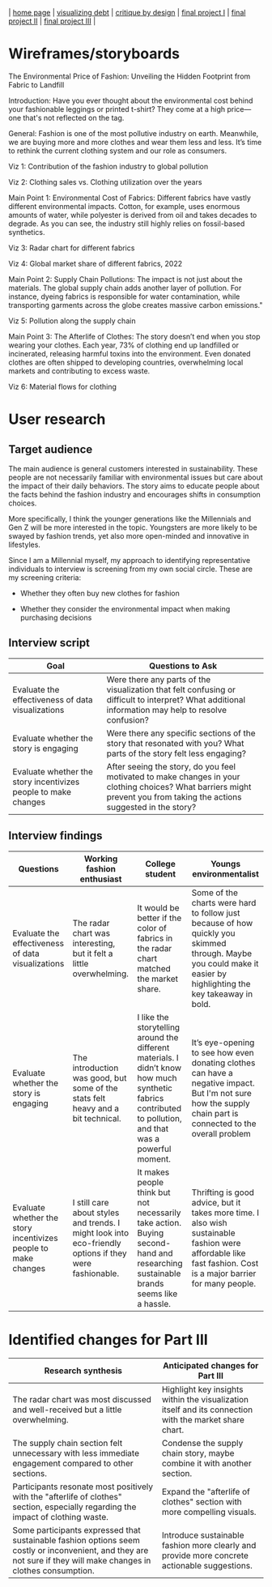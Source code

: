 | [home page](https://cmustudent.github.io/tswd-portfolio-templates/) | [visualizing debt](visualizing-government-debt) | [critique by design](critique-by-design) | [final project I](final-project-part-one) | [final project II](final-project-part-two) | [final project III](final-project-part-three) |

# Wireframes/storyboards
The Environmental Price of Fashion: Unveiling the Hidden Footprint from Fabric to Landfill

Introduction: Have you ever thought about the environmental cost behind your fashionable leggings or printed t-shirt? They come at a high price—one that's not reflected on the tag.

General: Fashion is one of the most pollutive industry on earth. Meanwhile, we are buying more and more clothes and wear them less and less. It’s time to rethink the current clothing system and our role as consumers.

Viz 1: Contribution of the fashion industry to global pollution

Viz 2: Clothing sales vs. Clothing utilization over the years

Main Point 1: Environmental Cost of Fabrics: Different fabrics have vastly different environmental impacts. Cotton, for example, uses enormous amounts of water, while polyester is derived from oil and takes decades to degrade. As you can see, the industry still highly relies on fossil-based synthetics.

Viz 3: Radar chart for different fabrics

Viz 4: Global market share of different fabrics, 2022

Main Point 2: Supply Chain Pollutions: The impact is not just about the materials. The global supply chain adds another layer of pollution. For instance, dyeing fabrics is responsible for water contamination, while transporting garments across the globe creates massive carbon emissions."

Viz 5: Pollution along the supply chain

Main Point 3: The Afterlife of Clothes: The story doesn’t end when you stop wearing your clothes. Each year, 73% of clothing end up landfilled or incinerated, releasing harmful toxins into the environment. Even donated clothes are often shipped to developing countries, overwhelming local markets and contributing to excess waste.

Viz 6: Material flows for clothing

# User research 

## Target audience

The main audience is general customers interested in sustainability. These people are not necessarily familiar with environmental issues but care about the impact of their daily behaviors. The story aims to educate people about the facts behind the fashion industry and encourages shifts in consumption choices.

More specifically, I think the younger generations like the Millennials and Gen Z will be more interested in the topic. Youngsters are more likely to be swayed by fashion trends, yet also more open-minded and innovative in lifestyles.

Since I am a Millennial myself, my approach to identifying representative individuals to interview is screening from my own social circle. These are my screening criteria:

 - Whether they often buy new clothes for fashion
  
 - Whether they consider the environmental impact when making purchasing decisions

## Interview script

| Goal | Questions to Ask |
|------|------------------|
|  Evaluate the effectiveness of data visualizations    |  Were there any parts of the visualization that felt confusing or difficult to interpret?  What additional information may help to resolve confusion?            |
|  Evaluate whether the story is engaging    | Were there any specific sections of the story that resonated with you? What parts of the story felt less engaging?                |
|  Evaluate whether the story incentivizes people to make changes   | After seeing the story, do you feel motivated to make changes in your clothing choices? What barriers might prevent you from taking the actions suggested in the story?                |


## Interview findings

| Questions               | Working fashion enthusiast | College student | Youngs environmentalist |
|-------------------------|--------------------------------|-------------|-------------|
| Evaluate the effectiveness of data visualizations | The radar chart was interesting, but it felt a little overwhelming.|It would be better if the color of fabrics in the radar chart matched the market share.| Some of the charts were hard to follow just because of how quickly you skimmed through. Maybe you could make it easier by highlighting the key takeaway in bold.|
| Evaluate whether the story is engaging | The introduction was good, but some of the stats felt heavy and a bit technical. |I like the storytelling around the different materials. I didn’t know how much synthetic fabrics contributed to pollution, and that was a powerful moment.| It’s eye-opening to see how even donating clothes can have a negative impact. But I'm not sure how the supply chain part is connected to the overall problem |
| Evaluate whether the story incentivizes people to make changes   |I still care about styles and trends. I might look into eco-friendly options if they were fashionable.| It makes people think but not necessarily take action. Buying second-hand and researching sustainable brands seems like a hassle.| Thrifting is good advice, but it takes more time. I also wish sustainable fashion were affordable like fast fashion. Cost is a major barrier for many people. |


# Identified changes for Part III

| Research synthesis                       | Anticipated changes for Part III                                                |
|------------------------------------------|---------------------------------------------------------------------------------|
| The radar chart was most discussed and well-received but a little overwhelming. | Highlight key insights within the visualization itself and its connection with the market share chart. |
| The supply chain section felt unnecessary with less immediate engagement compared to other sections. |  Condense the supply chain story, maybe combine it with another section. |
| Participants resonate most positively with the "afterlife of clothes" section, especially regarding the impact of clothing waste. |  Expand the "afterlife of clothes" section with more compelling visuals.|
| Some participants expressed that sustainable fashion options seem costly or inconvenient, and they are not sure if they will make changes in clothes consumption. | Introduce sustainable fashion more clearly and provide more concrete actionable suggestions.|

